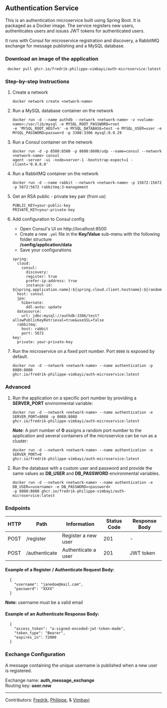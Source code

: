 ## Authentication Service

This is an authentication microservice built using Spring Boot. It is packaged as a Docker image. The service registers
new users, authenticates users and issues JWT tokens for authenticated users.

It runs with Consul for microservice registration and discovery, a RabbitMQ exchange for message publishing and a
MySQL database.

### Download an image of the application
   ```
    docker pull ghcr.io/fredrik-philippe-vimbayi/auth-microservice:latest
   ```

### Step-by-step Instructions
1. Create a network
    ```
    docker network create <network-name>
    ```
2. Run a MySQL database container on the network
   ```
   docker run -d --name authdb --network <network-name> -v <volume-name>:/var/lib/mysql -e MYSQL_ROOT_PASSWORD=root
   -e 'MYSQL_ROOT_HOST=%' -e MYSQL_DATABASE=test -e MYSQL_USER=user -e MYSQL_PASSWORD=password -p 3308:3306 mysql:8.0.29

   ```
3. Run a Consul container on the network
    ```
    docker run -d -p 8500:8500 -p 8600:8600/udp --name=consul --network <network-name> consul
    agent -server -ui -node=server-1 -bootstrap-expect=1 -client='0.0.0.0'
    ```
4. Run a RabbitMQ container on the network
   ```
   docker run -d --name rabbit --network <network-name> -p 15672:15672 -p 5672:5672 rabbitmq:3-management
   ``` 
5. Get an RSA public - private key pair (from us)
    ```
    PUBLIC_KEY=your-public-key
    PRIVATE_KEY=your-private-key
    ```
6. Add configuration to Consul config
   * Open Consul's UI on http://localhost:8500
   * Create a new `.yml` file in the **Key/Value** sub-menu with the following folder structure    
     **/config/application/data**
   * Save your configurations
   ```
   spring:
     cloud:
       consul:
         discovery:
         register: true
         prefer-ip-address: true
         instance-id: ${spring.application.name}:${spring.cloud.client.hostname}:${random.int[1,999999]}
     host: consul
     jpa:
       hibernate:
         ddl-auto: update
     datasource:
       url: jdbc:mysql://authdb:3306/test?allowPublicKeyRetrieval=true&useSSL=false
     rabbitmq:
       host: rabbit
       port: 5672
   key:
     private: your-private-key
   ```

7. Run the microservice on a fixed port number. Port `8080` is exposed by default.
   ```
   docker run -d --network <network-name> --name authentication -p 8080:8080
   ghcr.io/fredrik-philippe-vimbayi/auth-microservice:latest
   ```

### Advanced

1. Run the application on a specific port number by providing a **SERVER_PORT** environmental variable:
   ```
   docker run -d --network <network-name> --name authentication -e SERVER_PORT=8088 -p 8088:8088
   ghcr.io/fredrik-philippe-vimbayi/auth-microservice:latest
   ``` 

   _**Note**_: A port number of **0** assigns a random port number to the application and several containers of the
   microservice can be run as a cluster:
   ```
   docker run -d --network <network-name> --name authentication -e SERVER_PORT=0
   ghcr.io/fredrik-philippe-vimbayi/auth-microservice:latest
   ``` 
2. Run the database with a custom user and password and provide the same values as **DB_USER** and **DB_PASSWORD**
   environmental variables.
   ```
   docker run -d --network <network-name> --name authentication -e DB_USER=<username> -e DB_PASSWORD=<password> 
   -p 8080:8080 ghcr.io/fredrik-philippe-vimbayi/auth-microservice:latest
   ``` 

### Endpoints

| HTTP | Path          | Information         | Status Code | Response Body |
|------|---------------|---------------------|-------------|---------------|
| POST | /register     | Register a new user | 201         | -             |
| POST | /authenticate | Authenticate a user | 201         | JWT token     |

#### Example of a Register / Authenticate Request Body:
```
  {
    "username": "janedoe@mail.com",
    "password": "XXXX"
  }
```

**Note:** username must be a valid email

#### Example of an Authenticate Response Body:

```
  {
    "access_token": "a-signed-encoded-jwt-token-made",
    "token_type": "Bearer",
    "expires_in": 72000
  }
```

### Exchange Configuration

A message containing the unique username is published when a new user is registered.

Exchange name: **auth_message_exchange**   
Routing key: **user.new**
______________________________________________________________________________________________________________________________________________________________________________       
Contributors: [Fredrik](https://github.com/ErikssonF), [Philippe](https://github.com/Philippevial),
& [Vimbayi](https://github.com/Vimbayinashe)
